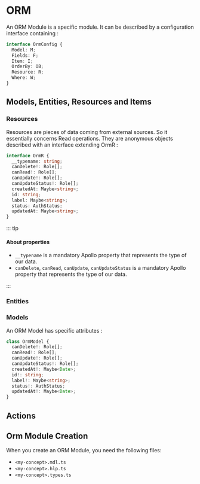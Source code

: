 # ORM

An ORM Module is a specific module. It can be described by a configuration interface containing :

```ts
interface OrmConfig {
  Model: M;
  Fields: F;
  Item: I;
  OrderBy: OB;
  Resource: R;
  Where: W;
}
```

## Models, Entities, Resources and Items

### Resources

Resources are pieces of data coming from external sources. So it essentially concerns Read operations. They are anonymous objects described
with an interface extending OrmR :

```ts
interface OrmR {
  __typename: string;
  canDelete!: Role[];
  canRead!: Role[];
  canUpdate!: Role[];
  canUpdateStatus!: Role[];
  createdAt: Maybe<string>;
  id: string;
  label: Maybe<string>;
  status: AuthStatus;
  updatedAt: Maybe<string>;
}
```

::: tip

#### About properties

- `__typename` is a mandatory Apollo property that represents the type of our data.
- `canDelete`, `canRead`, `canUpdate`, `canUpdateStatus` is a mandatory Apollo property that represents the type of our data.

:::

### Entities

### Models

An ORM Model has specific attributes :

```ts
class OrmModel {
  canDelete!: Role[];
  canRead!: Role[];
  canUpdate!: Role[];
  canUpdateStatus!: Role[];
  createdAt!: Maybe<Date>;
  id!: string;
  label!: Maybe<string>;
  status!: AuthStatus;
  updatedAt!: Maybe<Date>;
}
```

## Actions

## Orm Module Creation

When you create an ORM Module, you need the following files:

- `<my-concept>.mdl.ts`
- `<my-concept>.hlp.ts`
- `<my-concept>.types.ts`
